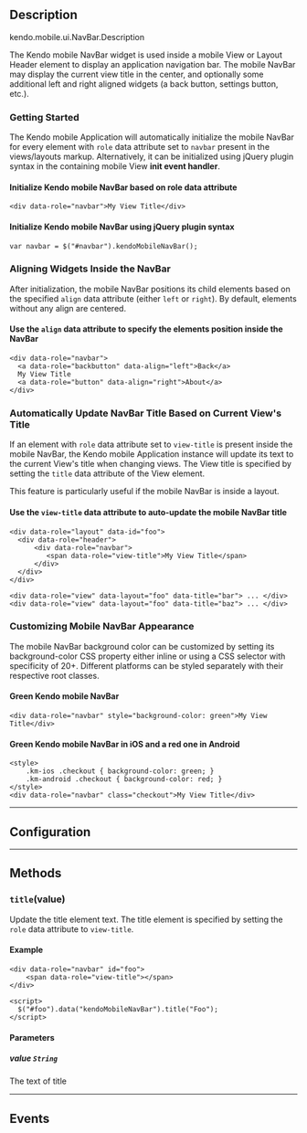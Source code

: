 ## Description


kendo.mobile.ui.NavBar.Description

The Kendo mobile NavBar widget is used inside a mobile View or Layout Header element to display an application navigation bar.
The mobile NavBar may display the current view title in the center, and optionally some additional left and right aligned widgets (a back button, settings button, etc.).

### Getting Started

The Kendo mobile Application will automatically initialize the mobile NavBar for every element with `role` data attribute set to `navbar` present in the views/layouts markup.
Alternatively, it can be initialized using jQuery plugin syntax in the containing mobile View **init event handler**.

#### Initialize Kendo mobile NavBar based on role data attribute

    <div data-role="navbar">My View Title</div>


#### Initialize Kendo mobile NavBar using jQuery plugin syntax

    var navbar = $("#navbar").kendoMobileNavBar();


### Aligning Widgets Inside the NavBar

After initialization, the mobile NavBar positions its child elements based on the specified `align` data attribute (either `left` or `right`).
By default, elements without any align are centered.

#### Use the `align` data attribute to specify the elements position inside the NavBar

    <div data-role="navbar">
      <a data-role="backbutton" data-align="left">Back</a>
      My View Title
      <a data-role="button" data-align="right">About</a>
    </div>


### Automatically Update NavBar Title Based on Current View's Title

If an element with `role` data attribute set to `view-title` is present inside the mobile NavBar,
the Kendo mobile Application instance will update its text to the current View's title when changing views.
The View title is specified by setting the `title` data attribute of the View element. 

This feature is particularly useful if the mobile NavBar is inside a layout.

#### Use the `view-title` data attribute to auto-update the mobile NavBar title

    <div data-role="layout" data-id="foo">
      <div data-role="header">
          <div data-role="navbar">
             <span data-role="view-title">My View Title</span>
          </div>
      </div>
    </div>
    
    <div data-role="view" data-layout="foo" data-title="bar"> ... </div>
    <div data-role="view" data-layout="foo" data-title="baz"> ... </div>


### Customizing Mobile NavBar Appearance

The mobile NavBar background color can be customized by setting its background-color CSS property either inline or using a CSS selector with specificity of 20+.
Different platforms can be styled separately with their respective root classes. 

#### Green Kendo mobile NavBar

    <div data-role="navbar" style="background-color: green">My View Title</div>


#### Green Kendo mobile NavBar in iOS and a red one in Android

    <style>
        .km-ios .checkout { background-color: green; }
        .km-android .checkout { background-color: red; }
    </style>
    <div data-role="navbar" class="checkout">My View Title</div>



------------------------------------------

## Configuration



------------------------------------------

## Methods

### `title`(value)


Update the title element text. The title element is specified by setting the `role` data attribute to `view-title`.

#### Example

    <div data-role="navbar" id="foo">
        <span data-role="view-title"></span>
    </div>
    
    <script>
      $("#foo").data("kendoMobileNavBar").title("Foo");
    </script>

#### Parameters 

##### value `String`

The text of title



------------------------------------------

## Events

